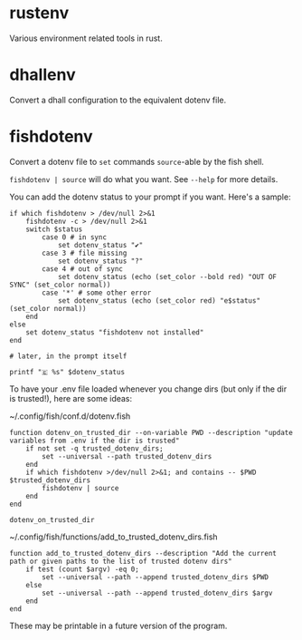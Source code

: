 # rustenv

Various environment related tools in rust.

# dhallenv

Convert a dhall configuration to the equivalent dotenv file.

# fishdotenv

Convert a dotenv file to `set` commands `source`-able by the fish shell.

`fishdotenv | source` will do what you want. See `--help` for more details.

You can add the dotenv status to your prompt if you want. Here's a sample:

```fish
if which fishdotenv > /dev/null 2>&1
    fishdotenv -c > /dev/null 2>&1
    switch $status
        case 0 # in sync
            set dotenv_status "✔️"
        case 3 # file missing
            set dotenv_status "?"
        case 4 # out of sync
            set dotenv_status (echo (set_color --bold red) "OUT OF SYNC" (set_color normal))
        case '*' # some other error
            set dotenv_status (echo (set_color red) "e$status" (set_color normal))
    end
else
    set dotenv_status "fishdotenv not installed"
end

# later, in the prompt itself

printf "🇪 %s" $dotenv_status
```

To have your .env file loaded whenever you change dirs (but only if the dir is trusted!),
here are some ideas:

~/.config/fish/conf.d/dotenv.fish
```fish
function dotenv_on_trusted_dir --on-variable PWD --description "update variables from .env if the dir is trusted"
    if not set -q trusted_dotenv_dirs;
        set --universal --path trusted_dotenv_dirs
    end
    if which fishdotenv >/dev/null 2>&1; and contains -- $PWD $trusted_dotenv_dirs
        fishdotenv | source
    end
end

dotenv_on_trusted_dir
```

~/.config/fish/functions/add_to_trusted_dotenv_dirs.fish
```fish
function add_to_trusted_dotenv_dirs --description "Add the current path or given paths to the list of trusted dotenv dirs"
    if test (count $argv) -eq 0;
        set --universal --path --append trusted_dotenv_dirs $PWD
    else
        set --universal --path --append trusted_dotenv_dirs $argv
    end
end
```

These may be printable in a future version of the program.